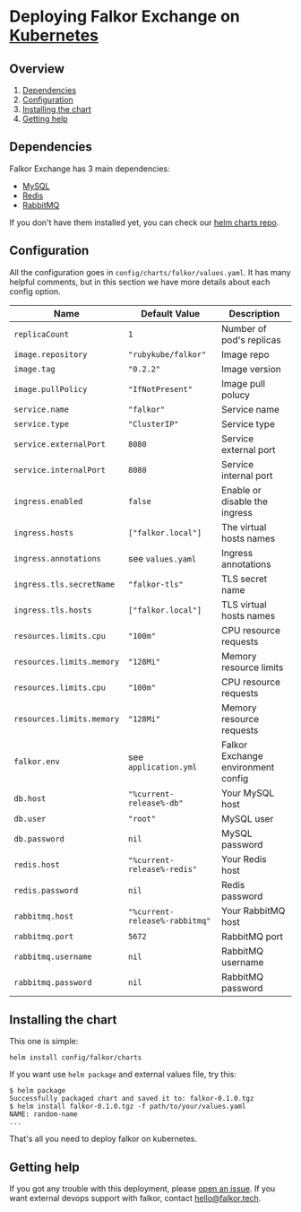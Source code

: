 # Deploying Falkor Exchange on [Kubernetes](https://kubernetes.io/)

## Overview

1. [Dependencies](#dependencies)
2. [Configuration](#configuration)
3. [Installing the chart](#installing-the-chart)
3. [Getting help](#getting-help)

## Dependencies

Falkor Exchange has 3 main dependencies:

- [MySQL](https://www.mysql.com/)
- [Redis](https://redis.io/)
- [RabbitMQ](https://www.rabbitmq.com/)

If you don't have them installed yet, you can check our [helm charts repo](https://charts.falkor.tech/).

## Configuration

All the configuration goes in `config/charts/falkor/values.yaml`. It has many helpful comments, but in this section we have more details about each config option.

| Name                      | Default Value                  | Description                   |
| ------------------------- | ------------------------------ | ----------------------------- |
| `replicaCount`            | `1`                            | Number of pod's replicas      |
| `image.repository`        | `"rubykube/falkor"`            | Image repo                    |
| `image.tag`               | `"0.2.2"`                      | Image version                 |
| `image.pullPolicy`        | `"IfNotPresent"`               | Image pull polucy             |
| `service.name`            | `"falkor"`                     | Service name                  |
| `service.type`            | `"ClusterIP"`                  | Service type                  |
| `service.externalPort`    | `8080`                         | Service external port         |
| `service.internalPort`    | `8080`                         | Service internal port         |
| `ingress.enabled`         | `false`                        | Enable or disable the ingress |
| `ingress.hosts`           | `["falkor.local"]`             | The virtual hosts names       |
| `ingress.annotations`     | see `values.yaml`              | Ingress annotations           |
| `ingress.tls.secretName`  | `"falkor-tls"`                 | TLS secret name               |
| `ingress.tls.hosts`       | `["falkor.local"]`             | TLS virtual hosts names       |
| `resources.limits.cpu`    | `"100m"`                       | CPU resource requests         |
| `resources.limits.memory` | `"128Mi"`                      | Memory resource limits        |
| `resources.limits.cpu`    | `"100m"`                       | CPU resource requests         |
| `resources.limits.memory` | `"128Mi"`                      | Memory resource requests      |
| `falkor.env`              | see `application.yml`          | Falkor Exchange environment config     |
| `db.host`                 | `"%current-release%-db"`       | Your MySQL host               |
| `db.user`                 | `"root"`                       | MySQL user                    |
| `db.password`             | `nil`                          | MySQL password                |
| `redis.host`              | `"%current-release%-redis"`    | Your Redis host               |
| `redis.password`          | `nil`                          | Redis password                |
| `rabbitmq.host`           | `"%current-release%-rabbitmq"` | Your RabbitMQ host            |
| `rabbitmq.port`           | `5672`                         | RabbitMQ port                 |
| `rabbitmq.username`       | `nil`                          | RabbitMQ username             |
| `rabbitmq.password`       | `nil`                          | RabbitMQ password             |

## Installing the chart

This one is simple:

```shell
helm install config/falkor/charts
```

If you want use `helm package` and external values file, try this:

```shell
$ helm package
Successfully packaged chart and saved it to: falkor-0.1.0.tgz
$ helm install falkor-0.1.0.tgz -f path/to/your/values.yaml
NAME: random-name
...
```

That's all you need to deploy falkor on kubernetes.

## Getting help

If you got any trouble with this deployment, please [open an issue](https://github.com/rubykube/falkor/issues/new). If you want external devops support with falkor, contact hello@falkor.tech.